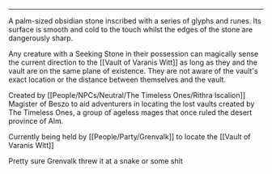 ___
A palm-sized obsidian stone inscribed with a series of glyphs and runes. Its surface is smooth and cold to the touch whilst the edges of the stone are dangerously sharp.

Any creature with a Seeking Stone in their possession can magically sense the current direction to the [[Vault of Varanis Witt]] as long as they and the vault are on the same plane of existence. They are not aware of the vault's exact location or the distance between themselves and the vault.

Created by [[People/NPCs/Neutral/The Timeless Ones/Rithra Iscalion]] Magister of Beszo to aid adventurers in locating the lost vaults created by The Timeless Ones, a group of ageless mages that once ruled the desert province of Alm.

Currently being held by [[People/Party/Grenvalk]] to locate the [[Vault of Varanis Witt]]

Pretty sure Grenvalk threw it at a snake or some shit
